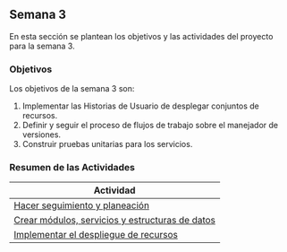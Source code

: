 ## Semana 3

En esta sección se plantean los objetivos y las actividades del proyecto para la semana 3.

### Objetivos

Los objetivos de la semana 3 son:

1. Implementar las Historias de Usuario de desplegar conjuntos de recursos.
2. Definir y seguir el proceso de flujos de trabajo sobre el manejador de versiones.
3. Construir pruebas unitarias para los servicios.

### Resumen de las Actividades

| Actividad                                                     |
| ------------------------------------------------------------- |
| [Hacer seguimiento y planeación ](s3_syp)                     |
| [Crear módulos, servicios y estructuras de datos](s3_modulos) |
| [Implementar el despliegue de recursos](s3_desplegar)         |
